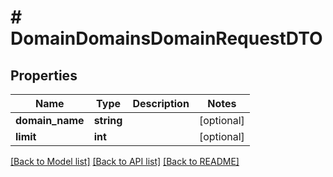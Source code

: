 # # DomainDomainsDomainRequestDTO

## Properties

Name | Type | Description | Notes
------------ | ------------- | ------------- | -------------
**domain_name** | **string** |  | [optional]
**limit** | **int** |  | [optional]

[[Back to Model list]](../../README.md#models) [[Back to API list]](../../README.md#endpoints) [[Back to README]](../../README.md)
